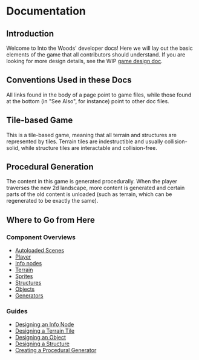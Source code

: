 # Documentation

## Introduction

Welcome to Into the Woods' developer docs! Here we will lay out the basic elements of the game that all contributors should understand. If you are looking for more design details, see the WIP [game design doc].

## Conventions Used in these Docs

All links found in the body of a page point to game files, while those found at the bottom (in "See Also", for instance) point to other doc files.

## Tile-based Game

This is a tile-based game, meaning that all terrain and structures are represented by tiles. Terrain tiles are indestructible and usually collision-solid, while structure tiles are interactable and collision-free.

## Procedural Generation

The content in this game is generated procedurally. When the player traverses the new 2d landscape, more content is generated and certain parts of the old content is unloaded (such as terrain, which can be regenerated to be exactly the same).

## Where to Go from Here

### Component Overviews

- [Autoloaded Scenes]
- [Player]
- [Info nodes]
- [Terrain]
- [Sprites]
- [Structures]
- [Objects]
- [Generators]

### Guides

- [Designing an Info Node]
- [Designing a Terrain Tile]
- [Designing an Object]
- [Designing a Structure]
- [Creating a Procedural Generator]

[game design doc]: /DESIGN.md

[autoloaded scenes]: overview/autoloads.md
[player]: overview/player
[info nodes]: overview/info
[terrain]: overview/terrain
[sprites]: overview/sprite
[structures]: overview/structure
[objects]: overview/object
[generators]: overview/generator

[designing an info node]: guides/create-info.md
[designing a terrain tile]: guides/design-terrain-tile.md
[designing an object]: guides/design-object.md
[designing a structure]: guides/design-structure.md
[creating a procedural generator]: guides/create-generator.md
